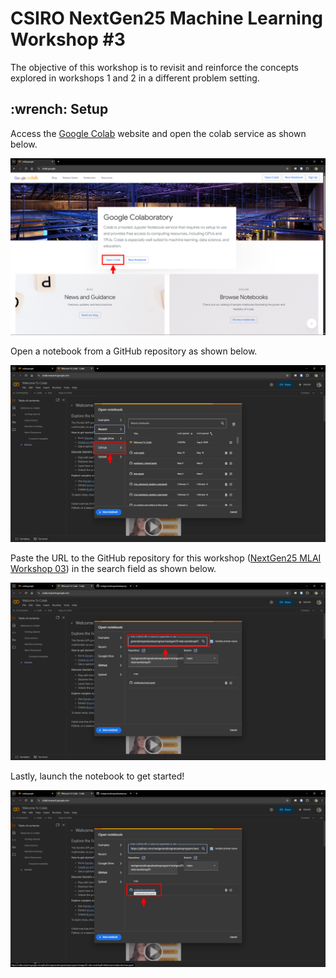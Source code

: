 <h1>CSIRO NextGen25 Machine Learning Workshop #3</h1>

The objective of this workshop is to revisit and reinforce the concepts explored in workshops 1 and 2 in a different problem setting.

<h2>:wrench: Setup</h2> 

Access the [Google Colab](https://colab.google/) website and open the colab service as shown below.

<div align="center">
    <img src="media/setup/SetupGoogleColab_OpenColab.png" width="800"/>
</div>

Open a notebook from a GitHub repository as shown below.

<div align="center">
    <img src="media/setup/SetupGoogleColab_OpenFromGithub.png" width="800"/>
</div>

Paste the URL to the GitHub repository for this workshop ([NextGen25 MLAI Workshop 03](https://github.com/nextgenerationgraduatesprogram/nextgen25-mlai-workshop03)) in the search field as shown below.

<div align="center">
    <img src="media/setup/SetupGoogleColab_PasteGithubLink.png" width="800"/>
</div>

Lastly, launch the notebook to get started!

<div align="center">
    <img src="media/setup/SetupGoogleColab_LaunchNotebook.png" width="800"/>
</div>
